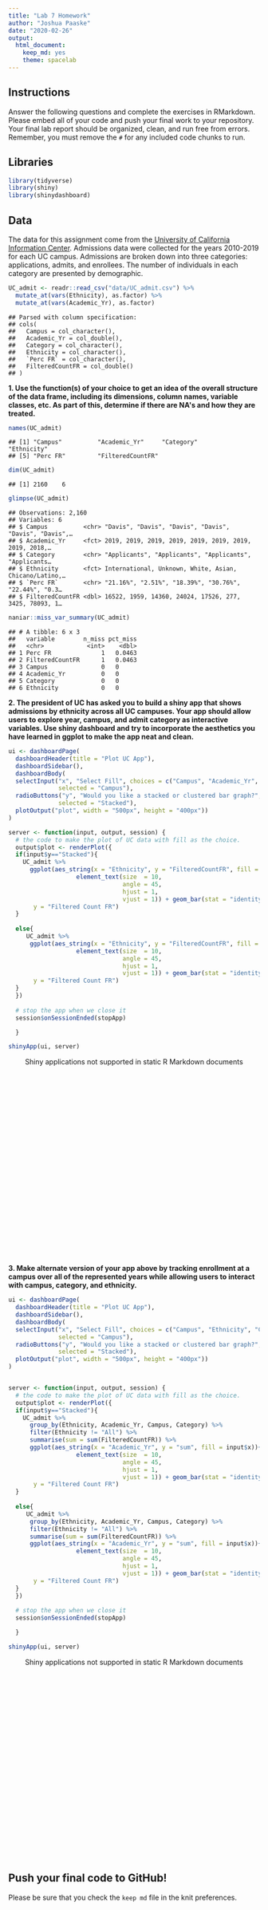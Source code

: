 ```yaml
---
title: "Lab 7 Homework"
author: "Joshua Paaske"
date: "2020-02-26"
output:
  html_document: 
    keep_md: yes
    theme: spacelab
---
```




## Instructions
Answer the following questions and complete the exercises in RMarkdown. Please embed all of your code and push your final work to your repository. Your final lab report should be organized, clean, and run free from errors. Remember, you must remove the `#` for any included code chunks to run.  

## Libraries

```r
library(tidyverse)
library(shiny)
library(shinydashboard)
```


## Data
The data for this assignment come from the [University of California Information Center](https://www.universityofcalifornia.edu/infocenter). Admissions data were collected for the years 2010-2019 for each UC campus. Admissions are broken down into three categories: applications, admits, and enrollees. The number of individuals in each category are presented by demographic.  

```r
UC_admit <- readr::read_csv("data/UC_admit.csv") %>% 
  mutate_at(vars(Ethnicity), as.factor) %>% 
  mutate_at(vars(Academic_Yr), as.factor)
```

```
## Parsed with column specification:
## cols(
##   Campus = col_character(),
##   Academic_Yr = col_double(),
##   Category = col_character(),
##   Ethnicity = col_character(),
##   `Perc FR` = col_character(),
##   FilteredCountFR = col_double()
## )
```

**1. Use the function(s) of your choice to get an idea of the overall structure of the data frame, including its dimensions, column names, variable classes, etc. As part of this, determine if there are NA's and how they are treated.**  

```r
names(UC_admit)
```

```
## [1] "Campus"          "Academic_Yr"     "Category"        "Ethnicity"      
## [5] "Perc FR"         "FilteredCountFR"
```

```r
dim(UC_admit)
```

```
## [1] 2160    6
```

```r
glimpse(UC_admit)
```

```
## Observations: 2,160
## Variables: 6
## $ Campus          <chr> "Davis", "Davis", "Davis", "Davis", "Davis", "Davis",…
## $ Academic_Yr     <fct> 2019, 2019, 2019, 2019, 2019, 2019, 2019, 2019, 2018,…
## $ Category        <chr> "Applicants", "Applicants", "Applicants", "Applicants…
## $ Ethnicity       <fct> International, Unknown, White, Asian, Chicano/Latino,…
## $ `Perc FR`       <chr> "21.16%", "2.51%", "18.39%", "30.76%", "22.44%", "0.3…
## $ FilteredCountFR <dbl> 16522, 1959, 14360, 24024, 17526, 277, 3425, 78093, 1…
```


```r
naniar::miss_var_summary(UC_admit)
```

```
## # A tibble: 6 x 3
##   variable        n_miss pct_miss
##   <chr>            <int>    <dbl>
## 1 Perc FR              1   0.0463
## 2 FilteredCountFR      1   0.0463
## 3 Campus               0   0     
## 4 Academic_Yr          0   0     
## 5 Category             0   0     
## 6 Ethnicity            0   0
```

**2. The president of UC has asked you to build a shiny app that shows admissions by ethnicity across all UC campuses. Your app should allow users to explore year, campus, and admit category as interactive variables. Use shiny dashboard and try to incorporate the aesthetics you have learned in ggplot to make the app neat and clean.**

```r
ui <- dashboardPage(
  dashboardHeader(title = "Plot UC App"),
  dashboardSidebar(),
  dashboardBody(
  selectInput("x", "Select Fill", choices = c("Campus", "Academic_Yr", "Category"), 
              selected = "Campus"),
  radioButtons("y", "Would you like a stacked or clustered bar graph?", choices = c("Stacked", "Clustered"), 
              selected = "Stacked"),
  plotOutput("plot", width = "500px", height = "400px"))
)

server <- function(input, output, session) { 
  # the code to make the plot of UC data with fill as the choice.
  output$plot <- renderPlot({
  if(input$y=="Stacked"){
    UC_admit %>% 
      ggplot(aes_string(x = "Ethnicity", y = "FilteredCountFR", fill = input$x))+ theme(axis.text.x =
                   element_text(size  = 10,
                                angle = 45,
                                hjust = 1,
                                vjust = 1)) + geom_bar(stat = "identity") + labs(x = "Academic Year",
       y = "Filtered Count FR") 
  }
    
  else{
     UC_admit %>% 
      ggplot(aes_string(x = "Ethnicity", y = "FilteredCountFR", fill = input$x))+ theme(axis.text.x =
                   element_text(size  = 10,
                                angle = 45,
                                hjust = 1,
                                vjust = 1)) + geom_bar(stat = "identity", position = "dodge") + labs(x = "Academic Year",
       y = "Filtered Count FR") 
  }
  })
  
  # stop the app when we close it
  session$onSessionEnded(stopApp)

  }

shinyApp(ui, server)
```

<!--html_preserve--><div style="width: 100% ; height: 400px ; text-align: center; box-sizing: border-box; -moz-box-sizing: border-box; -webkit-box-sizing: border-box;" class="muted well">Shiny applications not supported in static R Markdown documents</div><!--/html_preserve-->


**3. Make alternate version of your app above by tracking enrollment at a campus over all of the represented years while allowing users to interact with campus, category, and ethnicity.**

```r
ui <- dashboardPage(
  dashboardHeader(title = "Plot UC App"),
  dashboardSidebar(),
  dashboardBody(
  selectInput("x", "Select Fill", choices = c("Campus", "Ethnicity", "Category"), 
              selected = "Campus"),
  radioButtons("y", "Would you like a stacked or clustered bar graph?", choices = c("Stacked", "Clustered"), 
              selected = "Stacked"),
  plotOutput("plot", width = "500px", height = "400px"))
)


server <- function(input, output, session) { 
  # the code to make the plot of UC data with fill as the choice.
  output$plot <- renderPlot({
  if(input$y=="Stacked"){
    UC_admit %>% 
      group_by(Ethnicity, Academic_Yr, Campus, Category) %>% 
      filter(Ethnicity != "All") %>% 
      summarise(sum = sum(FilteredCountFR)) %>% 
      ggplot(aes_string(x = "Academic_Yr", y = "sum", fill = input$x))+ theme(axis.text.x =
                   element_text(size  = 10,
                                angle = 45,
                                hjust = 1,
                                vjust = 1)) + geom_bar(stat = "identity") + labs(x = "Academic Year",
       y = "Filtered Count FR") 
  }
    
  else{
     UC_admit %>% 
      group_by(Ethnicity, Academic_Yr, Campus, Category) %>% 
      filter(Ethnicity != "All") %>% 
      summarise(sum = sum(FilteredCountFR)) %>% 
      ggplot(aes_string(x = "Academic_Yr", y = "sum", fill = input$x))+ theme(axis.text.x =
                   element_text(size  = 10,
                                angle = 45,
                                hjust = 1,
                                vjust = 1)) + geom_bar(stat = "identity", position = "dodge") + labs(x = "Academic Year",
       y = "Filtered Count FR") 
  }
  })
  
  # stop the app when we close it
  session$onSessionEnded(stopApp)

  }

shinyApp(ui, server)
```

<!--html_preserve--><div style="width: 100% ; height: 400px ; text-align: center; box-sizing: border-box; -moz-box-sizing: border-box; -webkit-box-sizing: border-box;" class="muted well">Shiny applications not supported in static R Markdown documents</div><!--/html_preserve-->


## Push your final code to GitHub!
Please be sure that you check the `keep md` file in the knit preferences. 
